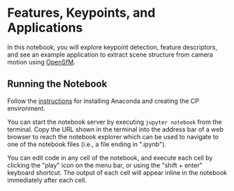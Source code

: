 # Features, Keypoints, and Applications

In this notebook, you will explore keypoint detection, feature descriptors, and see an example application to extract scene structure from camera motion using [OpenSfM](https://github.com/mapillary/OpenSfM).

## Running the Notebook

Follow the [instructions](../README.md#Setup) for installing Anaconda and creating the CP environment. 

You can start the notebook server by executing `jupyter notebook` from the terminal. Copy the URL shown in the terminal into the address bar of a web browser to reach the notebook explorer which can be used to navigate to one of the notebook files (i.e., a file ending in ".ipynb").

You can edit code in any cell of the notebook, and execute each cell by clicking the "play" icon on the menu bar, or using the "shift + enter" keyboard shortcut. The output of each cell will appear inline in the notebook immediately after each cell.
